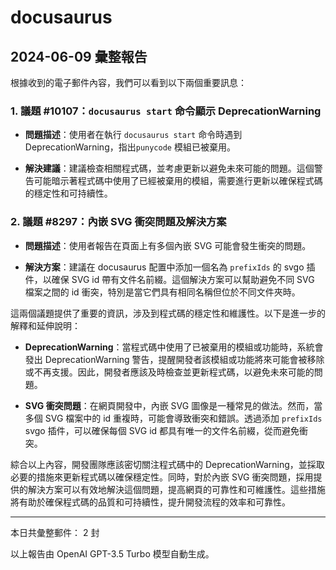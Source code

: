 # docusaurus

## 2024-06-09 彙整報告

根據收到的電子郵件內容，我們可以看到以下兩個重要訊息：



### 1. 議題 #10107：`docusaurus start` 命令顯示 DeprecationWarning

- **問題描述**：使用者在執行 `docusaurus start` 命令時遇到 DeprecationWarning，指出`punycode` 模組已被棄用。

- **解決建議**：建議檢查相關程式碼，並考慮更新以避免未來可能的問題。這個警告可能暗示著程式碼中使用了已經被棄用的模組，需要進行更新以確保程式碼的穩定性和可持續性。



### 2. 議題 #8297：內嵌 SVG 衝突問題及解決方案

- **問題描述**：使用者報告在頁面上有多個內嵌 SVG 可能會發生衝突的問題。

- **解決方案**：建議在 docusaurus 配置中添加一個名為 `prefixIds` 的 svgo 插件，以確保 SVG id 帶有文件名前綴。這個解決方案可以幫助避免不同 SVG 檔案之間的 id 衝突，特別是當它們具有相同名稱但位於不同文件夾時。



這兩個議題提供了重要的資訊，涉及到程式碼的穩定性和維護性。以下是進一步的解釋和延伸說明：



- **DeprecationWarning**：當程式碼中使用了已被棄用的模組或功能時，系統會發出 DeprecationWarning 警告，提醒開發者該模組或功能將來可能會被移除或不再支援。因此，開發者應該及時檢查並更新程式碼，以避免未來可能的問題。



- **SVG 衝突問題**：在網頁開發中，內嵌 SVG 圖像是一種常見的做法。然而，當多個 SVG 檔案中的 id 重複時，可能會導致衝突和錯誤。透過添加 `prefixIds` svgo 插件，可以確保每個 SVG id 都具有唯一的文件名前綴，從而避免衝突。



綜合以上內容，開發團隊應該密切關注程式碼中的 DeprecationWarning，並採取必要的措施來更新程式碼以確保穩定性。同時，對於內嵌 SVG 衝突問題，採用提供的解決方案可以有效地解決這個問題，提高網頁的可靠性和可維護性。這些措施將有助於確保程式碼的品質和可持續性，提升開發流程的效率和可靠性。



---



本日共彙整郵件： 2 封



以上報告由 OpenAI GPT-3.5 Turbo 模型自動生成。